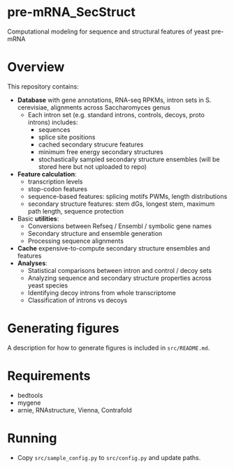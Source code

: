 # pre-mRNA_SecStruct
Computational modeling for sequence and structural features of yeast pre-mRNA

# Overview
This repository contains:
* **Database** with gene annotations, RNA-seq RPKMs, intron sets in S. cerevisiae, alignments across Saccharomyces genus
    * Each intron set (e.g. standard introns, controls, decoys, proto introns) includes:  
         * sequences
         * splice site positions
         * cached secondary strucure features
         * minimum free energy secondary structures
         * stochastically sampled secondary structure ensembles (will be stored here but not uploaded to repo)
* **Feature calculation**: 
    * transcription levels
    * stop-codon features
    * sequence-based features: splicing motifs PWMs, length distributions
    * secondary structure features: stem dGs, longest stem, maximum path length, sequence protection
* Basic **utilities**: 
    * Conversions between Refseq / Ensembl / symbolic gene names
    * Secondary structure and ensemble generation
    * Processing sequence alignments
* **Cache** expensive-to-compute secondary structure ensembles and features
* **Analyses**: 
    * Statistical comparisons between intron and control / decoy sets
    * Analyzing sequence and secondary structure properties across yeast species
    * Identifying decoy introns from whole transcriptome
    * Classification of introns vs decoys

# Generating figures
A description for how to generate figures is included in `src/README.md`.

# Requirements
* bedtools
* mygene
* arnie, RNAstructure, Vienna, Contrafold

# Running
* Copy `src/sample_config.py` to `src/config.py` and update paths.
